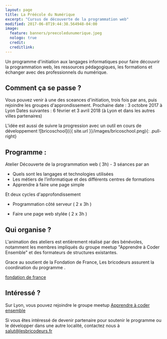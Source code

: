 ```yaml
---
layout: page
title: La Préécole du Numérique
excerpt: "Cursus de découverte de la programmation web"
modified: 2017-06-8T19:44:38.564948-04:00
image:
  feature: banners/preecoledunumerique.jpeg
  nologo: true
  credit:
  creditlink:
---
```


Un programme d'initiation aux langages informatiques pour faire découvrir la programmation web, les ressources pédagogiques, les formations et échanger avec des professionnels du numérique.

## Comment ça se passe ?

Vous pouvez venir à une des sceances d'initiation, trois fois par ans, puis rejoindre les groupes d'approndissement. 
Prochaine date : 3 octobre 2017 à Lyon
Dates suivantes : 6 février et 3 avril 2018 (à Lyon et dans les autres villes partenaires)

L'idée est aussi de suivre la progression avec un outil en cours de développement ![bricoschool]({{ site.url }}/images/bricoschool.png){: .pull-right}

## Programme :

Atelier Découverte de la programmation web ( 3h) - 3 séances par an

-    Quels sont les langages et technologies utilisées
-    Les métiers de l’informatique et des différents centres de formations
-    Apprendre à faire une page simple

Et deux cycles d'approfondissement

- Programmation côté serveur ( 2 x 3h )

- Faire une page web stylée ( 2 x 3h )

## Qui organise ?

L'animation des ateliers est entièrement réalisé par des bénévoles, notamment les membres impliqués du groupe meetup "Apprendre à Coder Ensemble" et des formateurs de structures existantes. 

Grace au soutient de la Fondation de France, Les bricodeurs assurent la coordination du programme .

[fondation de france ](https://www.fondationdefrance.org/sites/all/themes/custom/fdf_website_theme/dist/images/logo.png)

## Intéressé ?

Sur Lyon, vous pouvez rejoindre le groupe meetup [Apprendre à coder ensemble](http://bit.ly/2uu7YW5)

Si vous êtes intéressé de devenir partenaire pour soutenir le programme ou le développer dans une autre localité, contactez nous à [salut@lesbricodeurs.fr](salut@lesbricodeurs.fr)
